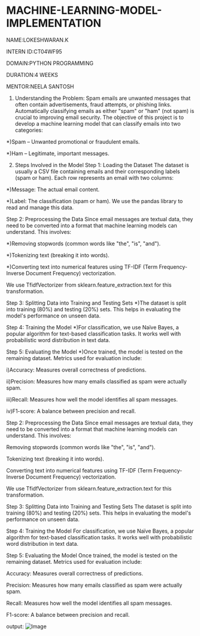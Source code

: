 # MACHINE-LEARNING-MODEL-IMPLEMENTATION

NAME:LOKESHWARAN.K

INTERN ID:CT04WF95

DOMAIN:PYTHON PROGRAMMING

DURATION:4 WEEKS

MENTOR:NEELA SANTOSH

1. Understanding the Problem:
Spam emails are unwanted messages that often contain advertisements, fraud attempts, or phishing links. Automatically classifying emails as either "spam" or "ham" (not spam) is crucial to improving email security.
The objective of this project is to develop a machine learning model that can classify emails into two categories:

*)Spam – Unwanted promotional or fraudulent emails.

*)Ham – Legitimate, important messages.

2. Steps Involved in the Model
Step 1: Loading the Dataset
The dataset is usually a CSV file containing emails and their corresponding labels (spam or ham). Each row represents an email with two columns:

*)Message: The actual email content.

*)Label: The classification (spam or ham).
We use the pandas library to read and manage this data. 

Step 2: Preprocessing the Data
Since email messages are textual data, they need to be converted into a format that machine learning models can understand. This involves:

*)Removing stopwords (common words like "the", "is", "and").

*)Tokenizing text (breaking it into words).

*)Converting text into numerical features using TF-IDF (Term Frequency-Inverse Document Frequency) vectorization.

We use TfidfVectorizer from sklearn.feature_extraction.text for this transformation.

Step 3: Splitting Data into Training and Testing Sets
*)The dataset is split into training (80%) and testing (20%) sets. This helps in evaluating the model's performance on unseen data.

Step 4: Training the Model
*)For classification, we use Naïve Bayes, a popular algorithm for text-based classification tasks. It works well with probabilistic word distribution in text data.

Step 5: Evaluating the Model
*)Once trained, the model is tested on the remaining dataset. Metrics used for evaluation include:

i)Accuracy: Measures overall correctness of predictions.

ii)Precision: Measures how many emails classified as spam were actually spam.

iii)Recall: Measures how well the model identifies all spam messages.

iv)F1-score: A balance between precision and recall.

Step 2: Preprocessing the Data
Since email messages are textual data, they need to be converted into a format that machine learning models can understand. This involves:

Removing stopwords (common words like "the", "is", "and").

Tokenizing text (breaking it into words).

Converting text into numerical features using TF-IDF (Term Frequency-Inverse Document Frequency) vectorization.

We use TfidfVectorizer from sklearn.feature_extraction.text for this transformation.

Step 3: Splitting Data into Training and Testing Sets
The dataset is split into training (80%) and testing (20%) sets. This helps in evaluating the model's performance on unseen data.

Step 4: Training the Model
For classification, we use Naïve Bayes, a popular algorithm for text-based classification tasks. It works well with probabilistic word distribution in text data.

Step 5: Evaluating the Model
Once trained, the model is tested on the remaining dataset. Metrics used for evaluation include:

Accuracy: Measures overall correctness of predictions.

Precision: Measures how many emails classified as spam were actually spam.

Recall: Measures how well the model identifies all spam messages.

F1-score: A balance between precision and recall.

output:
![Image](https://github.com/user-attachments/assets/e786d975-c6dc-4a10-9b5b-8ac709c2a5ee)




